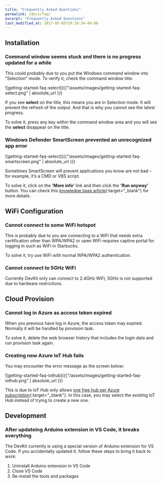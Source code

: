 ```yaml
---
title: "Frequently Asked Questions"
permalink: /docs/faq/
excerpt: "Frequently Asked Questions"
last_modified_at: 2017-05-05T10:16:34-04:00
---
```


## Installation

### Command window seems stuck and there is no progress updated for a while

This could probably due to you put the Windows command window into "Selection" mode. To verify it, check the command window title:

![getting-started-faq-select]({{"/assets/images/getting-started-faq-select.png" | absolute_url }})

If you see **select** on the title, this means you are in Selection mode. It will prevent the refresh of the output. And that is why you cannot see the latest progress.

To solve it, press any key within the command window area and you will see the **select** disappear on the title.

### Windows Defender SmartScreen prevented an unrecognized app error

![getting-started-faq-select]({{"/assets/images/getting-started-faq-smartscreen.png" | absolute_url }})

Sometimes SmartScreen will prevent applications you know are not bad – for example, it’s a CMD or VBS script.

To solve it, click on the **'More info'** link and then click the **'Run anyway'** button. You can check this [knowledge base article](https://www.itsupportguides.com/knowledge-base/windows-10/windows-defender-smartscreen-prevented-an-unrecognized-app-error/){:target="_blank"} for more details.

## WiFi Configuration

### Cannot connect to some WiFi hotspot

This is probably due to you are connecting to a WiFi that needs extra certification other than WPA/WPA2 or open WiFi requires captive portal for logging in such as WiFi in Starbucks.

To solve it, try use WiFi with normal WPA/WPA2 authentication.

### Cannot connect to 5GHz WiFi

Currently DevKit only can connect to 2.4GHz WiFi, 5GHz is not supported due to hardware restrictions.

## Cloud Provision

### Cannot log in Azure as access token expired

When you previous have log in Azure, the access token may expired. Normally it will be handled by provision task.

To solve it, delete the web browser history that includes the login data and run provision task again.

### Creating new Azure IoT Hub fails

You may encounter the error message as the screen below:

![getting-started-faq-iothub]({{"/assets/images/getting-started-faq-iothub.png" | absolute_url }})

This is due to IoT Hub only allows [one free hub per Azure subscription](https://docs.microsoft.com/en-us/azure/iot-hub/iot-hub-create-through-portal){:target="_blank"}. In this case, you may select the existing IoT Hub instead of trying to create a new one.

## Development

### After updateing Arduino extension in VS Code, it breaks everything

The DevKit currently is using a special version of Arduino extension for VS Code. If you accidentally updated it, follow these steps to bring it back to work:

1. Uninstall Arduino extension in VS Code
2. Close VS Code
3. Re-install the tools and packages



